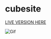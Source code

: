 # cubesite
[LIVE VERSION HERE](https://evanslyke31.github.io/cubesite/)

![Gif](https://imgur.com/0ftTL1L.gif)
